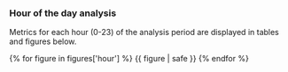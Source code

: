 
### <a name="hour-analysis"></a>Hour of the day analysis

Metrics for each hour (0-23) of the analysis period are displayed in tables and figures below.

{% for figure in figures['hour'] %}
  {{ figure | safe }}
{% endfor %}
